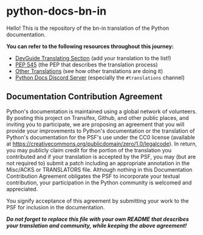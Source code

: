 # python-docs-bn-in

Hello! This is the repository of the bn-in translation of the Python documentation.

**You can refer to the following resources throughout this journey:**

- [DevGuide Translating Section](https://devguide.python.org/documentation/translating/) (add your translation to the list!)
- [PEP 545](https://www.python.org/dev/peps/pep-0545/) (the PEP that describes the translation process)
- [Other Translations](https://github.com/orgs/python/repositories?q=python-docs) (see how other translations are doing it)
- [Python Docs Discord Server](https://discord.com/invite/sMWqvzXvde) (especially the `#translations` channel)

## Documentation Contribution Agreement
Python's documentation is maintained using a global network of volunteers. By posting this project on Transifex, Github, and other public places, and inviting you to participate, we are proposing an agreement that you will provide your improvements to Python's documentation or the translation of Python's documentation for the PSF's use under the CC0 license (available at https://creativecommons.org/publicdomain/zero/1.0/legalcode). In return, you may publicly claim credit for the portion of the translation you contributed and if your translation is accepted by the PSF, you may (but are not required to) submit a patch including an appropriate annotation in the Misc/ACKS or TRANSLATORS file. Although nothing in this Documentation Contribution Agreement obligates the PSF to incorporate your textual contribution, your participation in the Python community is welcomed and appreciated.

You signify acceptance of this agreement by submitting your work to the PSF for inclusion in the documentation.

***Do not forget to replace this file with your own README that describes your translation and community, while keeping the above agreement!***
